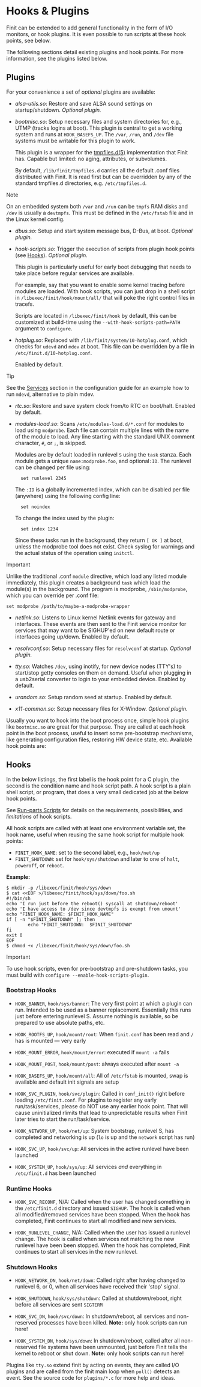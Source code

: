 Hooks & Plugins
===============

Finit can be extended to add general functionality in the form of I/O
monitors, or hook plugins.  It is even possible to run scripts at these
hook points, see below.

The following sections detail existing plugins and hook points.  For
more information, see the plugins listed below.


Plugins
-------

For your convenience a set of *optional* plugins are available:

* *alsa-utils.so*: Restore and save ALSA sound settings on
  startup/shutdown.  _Optional plugin._

* *bootmisc.so*: Setup necessary files and system directories for, e.g.,
  UTMP (tracks logins at boot).  This plugin is central to get a working
  system and runs at `HOOK_BASEFS_UP`.  The `/var`, `/run`, and `/dev`
  file systems must be writable for this plugin to work.

  This plugin is a wrapper for the [tmpfiles.d(5)][] implementation that
  Finit has.  Capable but limited: no aging, attributes, or subvolumes.

  By default, `/lib/finit/tmpfiles.d` carries all the default .conf
  files distributed with Finit.  It is read first but can be overridden
  by any of the standard tmpfiles.d directories, e.g. `/etc/tmpfiles.d`.

> [!NOTE]
> On an embedded system both `/var` and `/run` can be `tmpfs` RAM
> disks and `/dev` is usually a `devtmpfs`.  This must be defined in
> the `/etc/fstab` file and in the Linux kernel config.

* *dbus.so*: Setup and start system message bus, D-Bus, at boot.
  _Optional plugin._

* *hook-scripts.so*: Trigger the execution of scripts from plugin hook
  points (see [Hooks](#hooks)).  _Optional plugin._

  This plugin is particularly useful for early boot debugging that needs
  to take place before regular services are available.

  For example, say that you want to enable some kernel tracing before
  modules are loaded. With hook scripts, you can just drop in a shell
  script in `/libexec/finit/hook/mount/all/` that will poke the right
  control files in tracefs.

  Scripts are located in `/libexec/finit/hook` by default, this can be
  customized at build-time using the `--with-hook-scripts-path=PATH`
  argument to `configure`.

* *hotplug.so*: Replaced with `/lib/finit/system/10-hotplug.conf`, which
  checks for `udevd` and `mdev` at boot.  This file can be overridden by a
  file in `/etc/finit.d/10-hotplug.conf`.

  Enabled by default.
  
> [!TIP]
> See the [Services](config/services.md) section in the configuration
> guide for an example how to run `mdevd`, alternative to plain mdev.

* *rtc.so*: Restore and save system clock from/to RTC on boot/halt.
  Enabled by default.

* *modules-load.so*: Scans `/etc/modules-load.d/*.conf` for modules to
  load using `modprobe`.  Each file can contain multiple lines with the
  name of the module to load.  Any line starting with the standard UNIX
  comment character, `#`, or `;`, is skipped.
  
  Modules are by default loaded in runlevel `S` using the `task` stanza.
  Each module gets a unique `name:modprobe.foo`, and optional`:ID`.  The
  runlevel can be changed per file using:

        set runlevel 2345

  The `:ID` is a globally incremented index, which can be disabled per
  file (anywhere) using the following config line:

        set noindex

  To change the index used by the plugin:

        set index 1234

  Since these tasks run in the background, they return `[ OK ]` at boot,
  unless the modprobe tool does not exist.  Check syslog for warnings
  and the actual status of the operation using `initctl`.

> [!IMPORTANT]
> Unlike the traditional .conf `module` directive, which load any listed
> module immediately, this plugin creates a background `task` which load
> the module(s) in the background.  The program is modprobe,
> `/sbin/modprobe`, which you can override per .conf file:
> 
>     set modprobe /path/to/maybe-a-modprobe-wrapper

* *netlink.so*: Listens to Linux kernel Netlink events for gateway and
  interfaces.  These events are then sent to the Finit service monitor
  for services that may want to be SIGHUP'ed on new default route or
  interfaces going up/down.  Enabled by default.

* *resolvconf.so*: Setup necessary files for `resolvconf` at startup.
  _Optional plugin._

* *tty.so*: Watches `/dev`, using inotify, for new device nodes (TTY's)
  to start/stop getty consoles on them on demand.  Useful when plugging
  in a usb2serial converter to login to your embedded device.  Enabled
  by default.

* *urandom.so*: Setup random seed at startup.  Enabled by default.

* *x11-common.so*: Setup necessary files for X-Window.  _Optional plugin._

Usually you want to hook into the boot process once, simple hook plugins
like `bootmisc.so` are great for that purpose.  They are called at each
hook point in the boot process, useful to insert some pre-bootstrap
mechanisms, like generating configuration files, restoring HW device
state, etc.  Available hook points are:


Hooks
-----

In the below listings, the first label is the hook point for a C plugin,
the second is the condition name and hook script path.  A hook script is
a plain shell script, or program, that does a very small dedicated job
at the below hook points.

See [Run-parts Scripts](config/runparts.md) for details on the
requirements, possibilities, and *limitations* of hook scripts.

All hook scripts are called with at least one environment variable set,
the hook name, useful when reusing the same hook script for multiple
hook points:

  - `FINIT_HOOK_NAME`: set to the second label, e.g., `hook/net/up`
  - `FINIT_SHUTDOWN`: set for `hook/sys/shutdown` and later to one
    of `halt`, `poweroff`, or `reboot`.

**Example:**

    $ mkdir -p /libexec/finit/hook/sys/down
    $ cat <<EOF >/libexec/finit/hook/sys/down/foo.sh
    #!/bin/sh
    echo 'I run just before the reboot() syscall at shutdown/reboot'
    echo 'I have access to /dev since devtmpfs is exempt from umount'
    echo "FINIT_HOOK_NAME: $FINIT_HOOK_NAME"
    if [ -n "$FINIT_SHUTDOWN" ]; then
            echo "FINIT_SHUTDOWN:  $FINIT_SHUTDOWN"
    fi
    exit 0
    EOF
    $ chmod +x /libexec/finit/hook/sys/down/foo.sh

> [!IMPORTANT]
> To use hook scripts, even for pre-bootstrap and pre-shutdown tasks,
> you must build with `configure --enable-hook-scripts-plugin`.


### Bootstrap Hooks

* `HOOK_BANNER`, `hook/sys/banner`: The very first point at which a
  plugin can run.  Intended to be used as a banner replacement.
  Essentially this runs just before entering runlevel S.  Assume nothing
  is available, so be prepared to use absolute paths, etc.

* `HOOK_ROOTFS_UP`, `hook/mount/root`: When `finit.conf` has been read
  and `/` has is mounted — very early

* `HOOK_MOUNT_ERROR`, `hook/mount/error`: executed if `mount -a` fails

* `HOOK_MOUNT_POST`, `hook/mount/post`: always executed after `mount -a`

* `HOOK_BASEFS_UP`, `hook/mount/all`: All of `/etc/fstab` is mounted,
  swap is available and default init signals are setup

* `HOOK_SVC_PLUGIN`, `hook/svc/plugin`: Called in `conf_init()` right
  before loading `/etc/finit.conf`.  For plugins to register any early
  run/task/services, please do NOT use any earlier hook point.  That
  will cause uninitialized rlimits that lead to unpredictable results
  when Finit later tries to start the run/task/service.

* `HOOK_NETWORK_UP`, `hook/net/up`: System bootstrap, runlevel S, has
  completed and networking is up (`lo` is up and the `network` script
  has run)

* `HOOK_SVC_UP`, `hook/svc/up`: All services in the active runlevel have
  been launched

* `HOOK_SYSTEM_UP`, `hook/sys/up`: All services *and* everything in
  `/etc/finit.d` has been launched

### Runtime Hooks

* `HOOK_SVC_RECONF`, N/A: Called when the user has changed something in
  the `/etc/finit.d` directory and issued `SIGHUP`.  The hook is called
  when all modified/removed services have been stopped.  When the hook
  has completed, Finit continues to start all modified and new services.

* `HOOK_RUNLEVEL_CHANGE`, N/A: Called when the user has issued a
  runlevel change.  The hook is called when services not matching the
  new runlevel have been been stopped.  When the hook has completed,
  Finit continues to start all services in the new runlevel.

### Shutdown Hooks

* `HOOK_NETWORK_DN`, `hook/net/down`: Called right after having changed
  to runlevel 6, or 0, when all services have received their 'stop' signal.

* `HOOK_SHUTDOWN`, `hook/sys/shutdown`: Called at shutdown/reboot, right
  before all services are sent `SIGTERM`

* `HOOK_SVC_DN`, `hook/svc/down`: In shutdown/reboot, all services and
  non-reserved processes have been killed.  **Note:** only hook scripts
  can run here!

* `HOOK_SYSTEM_DN`, `hook/sys/down`: In shutdown/reboot, called after
  all non-reserved file systems have been unmounted, just before Finit
  tells the kernel to reboot or shut down.  **Note:** only hook scripts
  can run here!

Plugins like `tty.so` extend finit by acting on events, they are called
I/O plugins and are called from the finit main loop when `poll()`
detects an event.  See the source code for `plugins/*.c` for more help
and ideas.

[tmpfiles.d(5)]: https://www.freedesktop.org/software/systemd/man/tmpfiles.d.html
